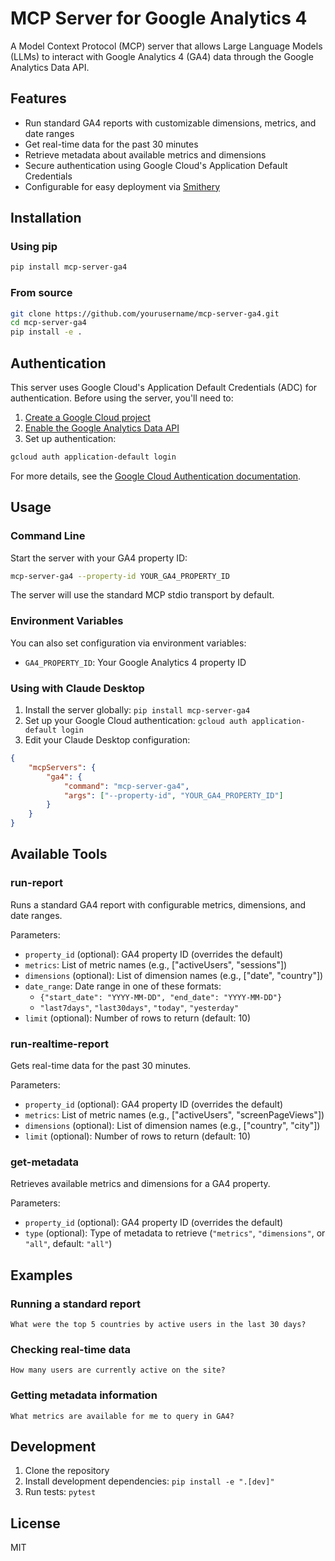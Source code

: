 # MCP Server for Google Analytics 4

A Model Context Protocol (MCP) server that allows Large Language Models (LLMs) to interact with Google Analytics 4 (GA4) data through the Google Analytics Data API.

## Features

- Run standard GA4 reports with customizable dimensions, metrics, and date ranges
- Get real-time data for the past 30 minutes
- Retrieve metadata about available metrics and dimensions
- Secure authentication using Google Cloud's Application Default Credentials
- Configurable for easy deployment via [Smithery](https://smithery.ai)

## Installation

### Using pip

```bash
pip install mcp-server-ga4
```

### From source

```bash
git clone https://github.com/yourusername/mcp-server-ga4.git
cd mcp-server-ga4
pip install -e .
```

## Authentication

This server uses Google Cloud's Application Default Credentials (ADC) for authentication. Before using the server, you'll need to:

1. [Create a Google Cloud project](https://cloud.google.com/resource-manager/docs/creating-managing-projects)
2. [Enable the Google Analytics Data API](https://console.cloud.google.com/flows/enableapi?apiid=analyticsdata.googleapis.com)
3. Set up authentication:

```bash
gcloud auth application-default login
```

For more details, see the [Google Cloud Authentication documentation](https://cloud.google.com/docs/authentication/provide-credentials-adc).

## Usage

### Command Line

Start the server with your GA4 property ID:

```bash
mcp-server-ga4 --property-id YOUR_GA4_PROPERTY_ID
```

The server will use the standard MCP stdio transport by default.

### Environment Variables

You can also set configuration via environment variables:

- `GA4_PROPERTY_ID`: Your Google Analytics 4 property ID

### Using with Claude Desktop

1. Install the server globally: `pip install mcp-server-ga4`
2. Set up your Google Cloud authentication: `gcloud auth application-default login`
3. Edit your Claude Desktop configuration:

```json
{
    "mcpServers": {
        "ga4": {
            "command": "mcp-server-ga4",
            "args": ["--property-id", "YOUR_GA4_PROPERTY_ID"]
        }
    }
}
```

## Available Tools

### run-report

Runs a standard GA4 report with configurable metrics, dimensions, and date ranges.

Parameters:
- `property_id` (optional): GA4 property ID (overrides the default)
- `metrics`: List of metric names (e.g., ["activeUsers", "sessions"])
- `dimensions` (optional): List of dimension names (e.g., ["date", "country"])
- `date_range`: Date range in one of these formats:
  - `{"start_date": "YYYY-MM-DD", "end_date": "YYYY-MM-DD"}`
  - `"last7days"`, `"last30days"`, `"today"`, `"yesterday"`
- `limit` (optional): Number of rows to return (default: 10)

### run-realtime-report

Gets real-time data for the past 30 minutes.

Parameters:
- `property_id` (optional): GA4 property ID (overrides the default)
- `metrics`: List of metric names (e.g., ["activeUsers", "screenPageViews"])
- `dimensions` (optional): List of dimension names (e.g., ["country", "city"])
- `limit` (optional): Number of rows to return (default: 10)

### get-metadata

Retrieves available metrics and dimensions for a GA4 property.

Parameters:
- `property_id` (optional): GA4 property ID (overrides the default)
- `type` (optional): Type of metadata to retrieve (`"metrics"`, `"dimensions"`, or `"all"`, default: `"all"`)

## Examples

### Running a standard report

```
What were the top 5 countries by active users in the last 30 days?
```

### Checking real-time data

```
How many users are currently active on the site?
```

### Getting metadata information

```
What metrics are available for me to query in GA4?
```

## Development

1. Clone the repository
2. Install development dependencies: `pip install -e ".[dev]"`
3. Run tests: `pytest`

## License

MIT
